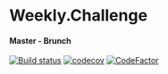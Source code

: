 # Weekly.Challenge

#### Master - Brunch
[![Build status](https://ci.appveyor.com/api/projects/status/0joltxy71dbqki02/branch/master?svg=true)](https://ci.appveyor.com/project/Hummel83/weekly-challenge/branch/master)
[![codecov](https://codecov.io/gh/Hummel83/LeedCodeExercises/branch/master/graph/badge.svg)](https://codecov.io/gh/Hummel83/weekly-challenge/branch/master)
[![CodeFactor](https://www.codefactor.io/repository/github/hummel83/leedcodeexercises/badge)](https://www.codefactor.io/repository/github/hummel83/weekly-challenge)

